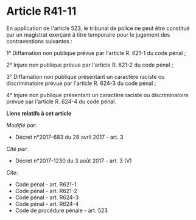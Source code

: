 # Article R41-11

En application de l'article 523, le tribunal de police ne peut être constitué par un magistrat exerçant à titre temporaire
pour le jugement des contraventions suivantes : 

1° Diffamation non publique prévue par l'article R. 621-1 du code pénal ; 

2° Injure non publique prévue par l'article R. 621-2 du code pénal ; 

3° Diffamation non publique présentant un caractère raciste ou discriminatoire prévue par l'article R. 624-3 du code pénal ; 

4° Injure non publique présentant un caractère raciste ou discriminatoire prévue par l'article R. 624-4 du code pénal.

**Liens relatifs à cet article**

_Modifié par_:

  - Décret n°2017-683 du 28 avril 2017 - art. 3

_Cité par_:

  - Décret n°2017-1230 du 3 août 2017 - art. 3 (V)

_Cite_:

  - Code pénal - art. R621-1
  - Code pénal - art. R621-2
  - Code pénal - art. R624-3
  - Code pénal - art. R624-4
  - Code de procédure pénale - art. 523
